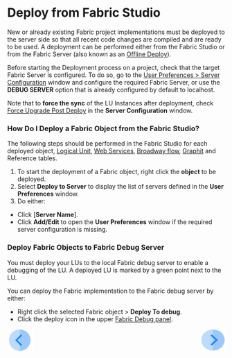 # Deploy from Fabric Studio

New or already existing Fabric project implementations must be deployed to the server side so that all recent code changes are compiled and are ready to be used.
A deployment can be performed either from the Fabric Studio or from the Fabric Server (also known as an [Offline Deploy](/articles/16_deploy_fabric/03_offline_deploy.md)).

Before starting the Deployment process on a project, check that the target Fabric Server is configured. To do so, go to the [User Preferences > Server Configuration](/articles/04_fabric_studio/04_user_preferences.md#what-is-the-purpose-of-the-server-configuration-tab) window and configure the required Fabric Server, or use the  **DEBUG SERVER** option that is already configured by default to localhost.

Note that to **force the sync** of the LU Instances after deployment, check [Force Upgrade Post Deploy]((/articles/14_sync_LU_instance/02_sync_modes.md#fabric-studio-server-configuration---force-upgrade-post-deploy-checkbox) ) in the **Server Configuration** window.

### How Do I Deploy a Fabric Object from the Fabric Studio?  

The following steps should be performed in the Fabric Studio for each deployed object, [Logical Unit](/articles/03_logical_units/01_LU_overview.md), [Web Services](/articles/15_web_services_and_graphit/01_web_services_overview.md), [Broadway flow](/articles/19_Broadway/01_broadway_overview.md), [Graphit](/articles/15_web_services_and_graphit/17_Graphit/01_graphit_overview.md) and Reference tables.

1. To start the deployment of a Fabric object, right click the **object** to be deployed.
2. Select **Deploy to Server** to display the list of servers defined in the **User Preferences** window.
3. Do either:

- Click [**Server Name**].
- Click **Add/Edit** to open the **User Preferences** window if the required server configuration is missing. 

### Deploy Fabric Objects to Fabric Debug Server

You must deploy your LUs to the local Fabric debug server to enable a debugging of the LU. A deployed LU is marked by a green point next to the LU.

You can deploy the Fabric implementation to the Fabric debug server by either:

- Right click the selected Fabric object > **Deploy To debug**.
- Click the deploy icon in the upper [Fabric Debug panel](/articles/04_fabric_studio/01_UI_components_and_menus.md#fabric-studio-debug-panel).

[![Previous](/articles/images/Previous.png)](/articles/16_deploy_fabric/01_deploy_Fabric_project.md)[<img align="right" width="60" height="54" src="/articles/images/Next.png">](/articles/16_deploy_fabric/03_offline_deploy.md)